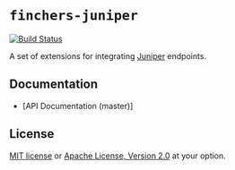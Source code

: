 # `finchers-juniper`

[![Build Status](https://travis-ci.org/finchers-rs/finchers-juniper.svg?branch=master)](https://travis-ci.org/finchers-rs/finchers-juniper)

A set of extensions for integrating [Juniper] endpoints.

[Juniper]: https://github.com/graphql-rust/juniper

## Documentation

* [API Documentation (master)]

## License

[MIT license](LICENSE-MIT) or [Apache License, Version 2.0](LICENSE-APACHE) at your option.
